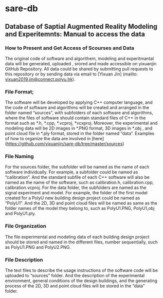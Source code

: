 # sare-db
## Database of Saptial Augmented Reality Modeling and Experitemnts: Manual to access the data

### How to Present and Get Access of Scourses and Data 
The original code of software and algorithem, modeling and experitmantal data will be generated, uploaded , srored and made accessible on yixuanjin GitHub Repository. All data could be shared by submitting pull requests to this repository or by sending data via email to [Yixuan Jin] (mailto: yixuan2019.jin@connect.polyu.hk). 

### File Format;
The software will be developed by applying C++ computer language, and the code of software and algorithms will be created and arranged in the folder named “sources”, with subfolders of each software and algorithms, where the files of software should contain standard files of C++ in the format such as *.h, *.cpp, *.vcproj, *vcxproj. Moreover, the experimental and modeling data will be 2D images in *.PNG format, 3D images in *.obj , and point cloud file in *.ply format, stored in the folder named “data”. Examples of how to organize the data are involved in [here] (https://github.com/yixuanjin/sare-db/tree/master/sources)

### File Naming 
For the sources folder, the subfolder will be named as the name of each software individually. For example, a subfolder could be named as “calibration”. And the standard subfile of each C++ software will also be named as the name of the software, such as calibration.h, calibration.cpp, calibration.vcproj. For the data folder, the subfolders are named as the signal experiment and model. For example, the folder of the first model created for a PolyU new building design project could be named as “PolyU1”. And the 2D, 3D and point cloud files will be named as same as the folder names of the model they belong to, such as PolyU1.PNG, PolyU1,obj and PolyU1.ply.

### File Organization 
The file experimental and modeling data of each building design project should be stored and named in the different files, number sequentially, such as PolyU1.PNG and PolyU2.PNG.

### File Description 
The text files to describe the usage instructions of the software code will be uploaded to “sources” folder. And the description of the experimental environment, general conditions of the design buildings, and the generating process of the 2D, 3D and point cloud files will be stored in the “data” folder.
